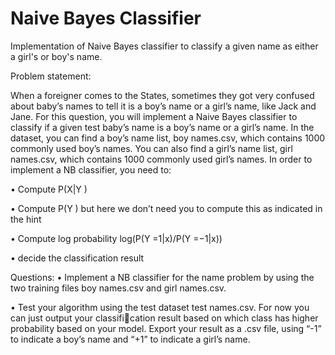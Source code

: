 # Naive Bayes Classifier

Implementation of Naive Bayes classifier to classify a given name as either a girl's or boy's name.

Problem statement:

When a foreigner comes to the States, sometimes they got very confused about baby’s names to tell it is
a boy’s name or a girl’s name, like Jack and Jane. For this question, you will implement a Naive Bayes
classifier to classify if a given test baby’s name is a boy’s name or a girl’s name. In the dataset, you can
find a boy’s name list, boy names.csv, which contains 1000 commonly used boy’s names. You can also find
a girl’s name list, girl names.csv, which contains 1000 commonly used girl’s names. In order to implement
a NB classifier, you need to:

• Compute P(X|Y )

• Compute P(Y ) but here we don’t need you to compute this as indicated in the hint

• Compute log probability log(P(Y =1|x)/P(Y =−1|x))

• decide the classification result

Questions:
• Implement a NB classifier for the name problem by using the two training files boy names.csv and
girl names.csv.

• Test your algorithm using the test dataset test names.csv. For now you can just output your classification result based on which class has higher probability based on your model. Export your result as
a .csv file, using “-1” to indicate a boy’s name and “+1” to indicate a girl’s name.

